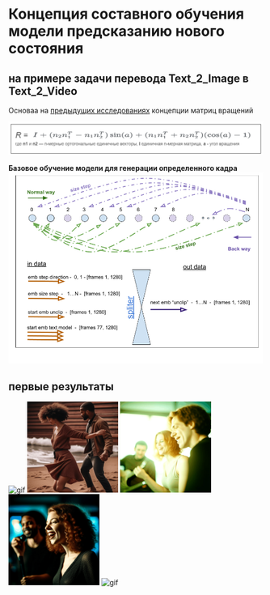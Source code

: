 # Концепция составного обучения модели предсказанию нового состояния
## на примере задачи перевода  Text_2_Image в Text_2_Video

Основаа на [предыдущих исследованиях](https://github.com/Mike030668/MIPT_magistratura/tree/main/Text2Video_project) концепции матриц вращений  

![Alt text](images/R_matrix.png)

**Базовое обучение модели для генерации определенного кадра**
![Alt text](images/Normal_Back_ways_train.png)

## первые результаты
<img src="video/first_results/gen_normal_way_1.gif" alt="gif"  width="180"/> <img src="video/first_results/gen_normal_way_2.gif" alt="gif" width="180"/> <img src="video/first_results/gen_normal_way_3.gif" alt="gif" width="180"/> <img src="video/first_results/gen_normal_way_4.gif" alt="gif" width="180"/> <img src="gifs/movie_40.gif" alt="gif"  width="180"/> 
